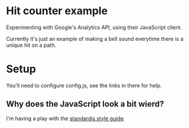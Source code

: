 # Hit counter example

Experimenting with Google's Analytics API, using their JavaScript client.

Currently it's just an example of making a bell sound everytime there is a
unique hit on a path.

# Setup

You'll need to configure config.js, see the links in there for help.

## Why does the JavaScript look a bit wierd?

I'm having a play with the
[standardjs style guide](http://standardjs.com/rules.html).
